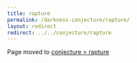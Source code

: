 ```yaml
---
title: rapture
permalink: /darkness-conjecture/rapture/
layout: redirect
redirect: ../../conjecture/rapture
---
```


Page moved to [conjecture > rapture](/conjecture/rapture)
